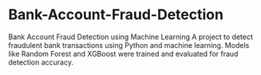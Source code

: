 # Bank-Account-Fraud-Detection
 Bank Account Fraud Detection using Machine Learning A project to detect fraudulent bank transactions using Python and machine learning. Models like Random Forest and XGBoost were trained and evaluated for fraud detection accuracy. 
